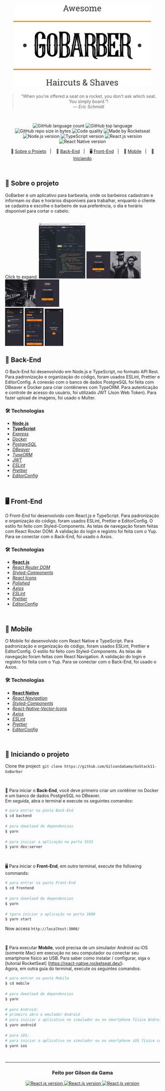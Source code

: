 
<h1 align="center">
    <img alt="GoStack" src="https://github.com/GilsondaGama/GoStack11-GoBarber/blob/master/github/logoL.svg" width="450px" />
</h1>

<blockquote align="center">
  “When you're offered a seat on a rocket, you don't ask which seat. You simply board.”!
  <br><cite>— Eric Schmidt</cite>
</blockquote>

<br>

<p align="center">
  <img alt="GitHub language count" src="https://img.shields.io/github/languages/count/GilsondaGama/GoStack11-GoBarber?color=yellow">

  <img alt="GitHub top language" src="https://img.shields.io/github/languages/top/GilsondaGama/GoStack11-GoBarber?color=yellow">

  <img alt="GitHub repo size in bytes" src="https://img.shields.io/github/repo-size/GilsondaGama/GoStack11-GoBarber?color=yellow">

  <img alt="Code quality" src="https://api.codacy.com/project/badge/Grade/45ac7042be6941f0be6cf27d7168a1af">
  
  <img alt="Made by Rocketseat" src="https://img.shields.io/github/license/GilsondaGama/GoStack11-GoBarber">

  <br>

  <img alt="Node.js version" src="https://img.shields.io/badge/Node.js-v12.16.1-689f63?style=flat&logoColor=689f63&logo=node.js">

  <img alt="TypeScript version" src="https://img.shields.io/badge/TypeScript-v3.8.3-007acc?style=flat&logoColor=007acc&logo=typescript">

  <img alt="React.js version" src="https://img.shields.io/badge/React.js-v16.13.1-60dafb?style=flat&logoColor=60dafb&logo=react">

  <img alt="React Native version" src="https://img.shields.io/badge/React_Native-v0.62.2-7159c1?style=flat&logoColor=60dafb&logo=react">
</p>

<p align="center">
  📝 <a href="#-about-the-project">Sobre o Projeto</a>&nbsp;&nbsp;&nbsp;|&nbsp;&nbsp;&nbsp;
  🤖 <a href="#-back-end">Back-End</a>&nbsp;&nbsp;&nbsp;|&nbsp;&nbsp;&nbsp;
  🖥 <a href="#-front-end">Front-End</a>&nbsp;&nbsp;&nbsp;|&nbsp;&nbsp;&nbsp;
  📱 <a href="#-mobile">Mobile</a>&nbsp;&nbsp;&nbsp;|&nbsp;&nbsp;&nbsp;
  🏁 <a href="#-starting-the-project">Iniciando</a>
</p>

<br>

## 📝 Sobre o projeto
GoBarber é um aplicativo para barbearia, onde os barbeiros cadastram e informam os dias e horários disponíveis para trabalhar, enquanto o cliente se cadastra e escolhe o barbeiro de sua preferência, o dia e horário disponível para cortar o cabelo.

<br>
Click to expand.
<img src="https://raw.githubusercontent.com/GilsondaGama/GoStack11-GoBarber/master/github/0.jpg" width="30%"/>
<img src="https://raw.githubusercontent.com/GilsondaGama/GoStack11-GoBarber/master/github/1.jpg" width="35%"/>
<img src="https://raw.githubusercontent.com/GilsondaGama/GoStack11-GoBarber/master/github/2.jpg" width="35%"/>
<br>
<img src="https://raw.githubusercontent.com/GilsondaGama/GoStack11-GoBarber/master/github/3.jpg" width="12%"/>
<img src="https://raw.githubusercontent.com/GilsondaGama/GoStack11-GoBarber/master/github/4.jpg" width="12%"/>
<img src="https://raw.githubusercontent.com/GilsondaGama/GoStack11-GoBarber/master/github/5.jpg" width="12%"/>
<br>

## 🤖 Back-End
O Back-End foi desenvolvido em Node.js e TypeScript, no formato API Rest.
Para padronização e organização do código, foram usados ESLint, Prettier e EditorConfig.
A conexão com o banco de dados PostgreSQL foi feita com DBeaver e Docker para criar contêineres com TypeORM.
Para autenticação e controle de acesso do usuário, foi utilizado JWT (Json Web Token).
Para fazer upload de imagens, foi usado o Multer.

### 🛠 Technologias
- **[Node.js](https://nodejs.org/en/)**
- **[TypeScript](https://www.typescriptlang.org/)**
- *[Express](https://expressjs.com/pt-br/)*
- *[Docker](https://www.docker.com/)*
- *[PostgreSQL](https://www.postgresql.org/)*
- *[DBeaver](https://dbeaver.io/)*
- *[TypeORM](https://typeorm.io/#/)*
- *[JWT](https://jwt.io/)*
- *[ESLint](https://eslint.org/)*
- *[Prettier](https://prettier.io/)*
- *[EditorConfig](https://editorconfig.org/)*

<br>

## 🖥 Front-End
O Front-End foi desenvolvido com React.js e TypeScript. Para padronização e organização do código, foram usados ESLint, Prettier e EditorConfig. O estilo foi feito com Styled-Components. As telas de navegação foram feitas com React Router DOM. A validação do login e registro foi feita com o Yup. Para se conectar com o Back-End, foi usado o Axios.

### 🛠 Technologias
- **[React.js](https://reactjs.org/)**
- *[React Router DOM](https://reacttraining.com/react-router/web/guides/quick-start)*
- *[Styled-Components](https://styled-components.com/)*
- *[React Icons](https://react-icons.netlify.com/#/)*
- *[Polished](https://polished.js.org/)*
- *[Axios](https://nodemon.io/)*
- *[ESLint](https://eslint.org/)*
- *[Prettier](https://prettier.io/)*
- *[EditorConfig](https://editorconfig.org/)*

<br>

## 📱 Mobile
O Mobile foi desenvolvido com React Native e TypeScript. Para padronização e organização do código, foram usados ESLint, Prettier e EditorConfig. O estilo foi feito com Styled-Components. As telas de navegação foram feitas com React Navigation. A validação do login e registro foi feita com o Yup. Para se conectar com o Back-End, foi usado o Axios.

### 🛠 Technologias
- **[React Native](https://reactnative.dev/)**
- *[React Navigation](https://reactnavigation.org/)*
- *[Styled-Components](https://styled-components.com/)*
- *[React-Native-Vector-Icons](https://github.com/oblador/react-native-vector-icons)*
- *[Axios](https://nodemon.io/)*
- *[ESLint](https://eslint.org/)*
- *[Prettier](https://prettier.io/)*
- *[EditorConfig](https://editorconfig.org/)*

<br>

## 🏁 Iniciando o projeto
Clone the project: `git clone https://github.com/GilsondaGama/GoStack11-GoBarber`

<br>

🤖 Para iniciar o **Back-End**, você deve primeiro criar um contêiner no Docker e um banco de dados PostgreSQL no DBeaver.
<br>Em seguida, abra o terminal e execute os seguintes comandos:

````zsh
# para entrar na pasta Back-End
$ cd backend

# para download de dependencias
$ yarn

# para iniciar a aplicação na porta 3333
$ yarn dev:server
````
<br>

🖥 Para iniciar o **Front-End**, em outro terminal, execute the following commands:

````zsh
# para entrar na pasta Front-End
$ cd frontend

# para download de dependencias
$ yarn

# tpara iniciar a aplicação na porta 3000
$ yarn start
````
Now access `http://localhost:3000/`

<br>

📱 Para executar **Mobile**, você precisa de um simulador Android ou iOS (somente Mac) em execução no seu computador ou conectar seu smartphone físico ao USB. Para saber como instalar / configurar, siga o [tutorial RocketSeat] (https://react-native.rocketseat.dev/).
<br> Agora, em outra guia do terminal, execute os seguintes comandos:

````zsh
# para entrar na pasta Mobile
$ cd mobile

# para download de dependencias
$ yarn

# para Android:
# primeiro abra o emulador Android
# para iniciar o aplicativo no simulador ou no smartphone físico Android conectado ao dispositivo USB.
$ yarn android

# para iOS:
# para iniciar o aplicativo no simulador ou no smartphone iOS físico conectado ao dispositivo USB (apenas usando Mac)
$ yarn ios
````
<br>

---

<h3 align="center">
  Feito por Gilson da Gama
</h3>

<p align="center">
  <a href="https://www.linkedin.com/in/gilsondagama/">
    <img alt="React.js version" src="https://img.shields.io/badge/LinkedIn-gilsondagama-0e76a8?style=flat&logoColor=white&logo=linkedin">
  </a>
  <a href="https://www.facebook.com/gilson.dagama">
    <img alt="React.js version" src="https://img.shields.io/badge/Facebook-gilson.dagama-1778F2?style=flat&logoColor=white&logo=facebook">
  </a>
  <a href="https://www.instagram.com/gilsondagama/">
    <img alt="React.js version" src="https://img.shields.io/badge/Instagram-@gilsondagama-833AB4?style=flat&logoColor=white&logo=instagram">
  </a>
</p>

